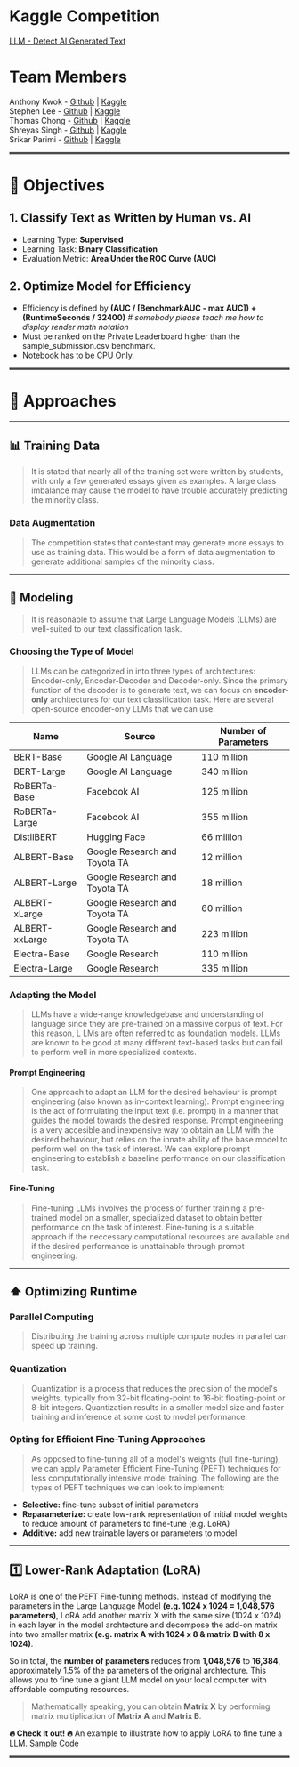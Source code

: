 # Kaggle Competition
[LLM - Detect AI Generated Text](https://www.kaggle.com/competitions/llm-detect-ai-generated-text)

# Team Members
Anthony Kwok - [Github](https://github.com/anthonynamnam) | [Kaggle](https://www.kaggle.com/anthonynam)  
Stephen Lee - [Github](https://github.com/sdlee94) | [Kaggle](https://www.kaggle.com/sdlee94)  
Thomas Chong - [Github](https://github.com/thomas-chong) | [Kaggle](https://www.kaggle.com/chongcht710)    
Shreyas Singh - [Github](https://github.com/SinghShreyas) | [Kaggle](https://www.kaggle.com/sinshreyas)   
Srikar Parimi - [Github](https://github.com/MaheshSrikar) | [Kaggle](https://www.kaggle.com/maheshsrikar)    

<hr style="border-top: 3px double #8c8b8b;">

# 🎯 Objectives

## 1. Classify Text as Written by Human vs. AI
- Learning Type: **Supervised**
- Learning Task: **Binary Classification**
- Evaluation Metric: **Area Under the ROC Curve (AUC)**

## 2. Optimize Model for Efficiency
- Efficiency is defined by **(AUC / [BenchmarkAUC - max AUC]) + (RuntimeSeconds / 32400)**  *# somebody please teach me how to display render math notation*
- Must be ranked on the Private Leaderboard higher than the sample_submission.csv benchmark.
- Notebook has to be CPU Only.

<hr style="border-top: 3px double #8c8b8b;">

# 🧠 Approaches

---

## 📊 Training Data
> It is stated that nearly all of the training set were written by students, with only a few generated essays given as examples. A large class imbalance may cause the model to have trouble accurately predicting the minority class.

### Data Augmentation
> The competition states that contestant may generate more essays to use as training data. This would be a form of data augmentation to generate additional samples of the minority class.

---

## 🤖 Modeling
> It is reasonable to assume that Large Language Models (LLMs) are well-suited to our text classification task.

### Choosing the Type of Model
> LLMs can be categorized in into three types of architectures: Encoder-only, Encoder-Decoder and Decoder-only. Since the primary function of the decoder is to generate text, we can focus on **encoder-only** architectures for our text classification task.
Here are several open-source encoder-only LLMs that we can use:

| Name          | Source                         | Number of Parameters |
|---------------|--------------------------------|----------------------|
| BERT-Base     | Google AI Language             | 110 million          |
| BERT-Large    | Google AI Language             | 340 million          |
| RoBERTa-Base  | Facebook AI                    | 125 million          |
| RoBERTa-Large | Facebook AI                    | 355 million          |
| DistilBERT    | Hugging Face                   | 66 million           |
| ALBERT-Base   | Google Research and Toyota TA  | 12 million           |
| ALBERT-Large  | Google Research and Toyota TA  | 18 million           |
| ALBERT-xLarge | Google Research and Toyota TA  | 60 million           |
| ALBERT-xxLarge| Google Research and Toyota TA  | 223 million          |
| Electra-Base  | Google Research                | 110 million          |
| Electra-Large | Google Research                | 335 million          |

### Adapting the Model
> LLMs have a wide-range knowledgebase and understanding of language since they are pre-trained on a massive corpus of text. For this reason, L LMs are often referred to as foundation models. LLMs are known to be good at many different text-based tasks but can fail to perform well in more specialized contexts.

#### Prompt Engineering
> One approach to adapt an LLM for the desired behaviour is prompt engineering (also known as in-context learning). Prompt engineering is the act of formulating the input text (i.e. prompt) in a manner that guides the model towards the desired response.
Prompt engineering is a very accesible and inexpensive way to obtain an LLM with the desired behaviour, but relies on the innate ability of the base model to perform well on the task of interest. We can explore prompt engineering to establish a baseline performance on our classification task.

#### Fine-Tuning
>Fine-tuning LLMs involves the process of further training a pre-trained model on a smaller, specialized dataset to obtain better performance on the task of interest. Fine-tuning is a suitable approach if the neccessary computational resources are available and if the desired performance is unattainable through prompt engineering.

---

## ⬆️ Optimizing Runtime

### Parallel Computing
>Distributing the training across multiple compute nodes in parallel can speed up training.

### Quantization
>Quantization is a process that reduces the precision of the model's weights, typically from 32-bit floating-point to 16-bit floating-point or 8-bit integers. Quantization results in a smaller model size and faster training and inference at some cost to model performance.

### Opting for Efficient Fine-Tuning Approaches
>As opposed to fine-tuning all of a model's weights (full fine-tuning), we can apply Parameter Efficient Fine-Tuning (PEFT) techniques for less computationally intensive model training. The following are the types of PEFT techniques we can look to implement:
- **Selective:** fine-tune subset of initial parameters
- **Reparameterize:** create low-rank representation of initial model weights to reduce amount of parameters to fine-tune (e.g. LoRA)
- **Additive:** add new trainable layers or parameters to model

---

## 1️⃣ Lower-Rank Adaptation (LoRA)

LoRA is one of the PEFT Fine-tuning methods. Instead of modifying the parameters in the Large Language Model **(e.g. 1024 x 1024 = 1,048,576 parameters)**, LoRA add another matrix X with the same size (1024 x 1024) in each layer in the model archtecture and decompose the add-on matrix into two smaller matrix **(e.g. matrix A with 1024 x 8 &  matrix B with 8 x 1024)**. 

So in total, the **number of parameters** reduces from **1,048,576** to **16,384**, approximately 1.5% of the parameters of the original archtecture. This allows you to fine tune a giant LLM model on your local computer with affordable computing resources.

> Mathematically speaking, you can obtain **Matrix X** by performing matrix multiplication of **Matrix A** and **Matrix B**.

**🔥 Check it out! 🔥** An example to illustrate how to apply LoRA to fine tune a LLM. [Sample Code](https://github.com/anthonynamnam/llm-detect-ai-gen-text/blob/main/lora-fine-tuning-with-distilbert.ipynb)

<hr style="border-top: 3px double #8c8b8b;">